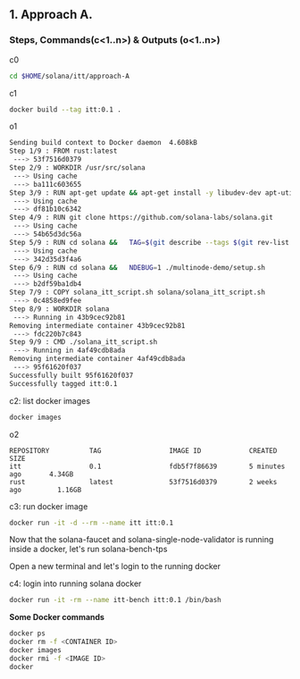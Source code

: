 ## **1. Approach A.**

### Steps, Commands(c<1..n>) & Outputs (o<1..n>)

c0
```bash
cd $HOME/solana/itt/approach-A
```

c1
```bash
docker build --tag itt:0.1 .
```
o1
```bash
Sending build context to Docker daemon  4.608kB
Step 1/9 : FROM rust:latest
 ---> 53f7516d0379
Step 2/9 : WORKDIR /usr/src/solana
 ---> Using cache
 ---> ba111c603655
Step 3/9 : RUN apt-get update && apt-get install -y libudev-dev apt-utils clang gcc make
 ---> Using cache
 ---> df81b10c6342
Step 4/9 : RUN git clone https://github.com/solana-labs/solana.git
 ---> Using cache
 ---> 54b65d3dc56a
Step 5/9 : RUN cd solana &&   TAG=$(git describe --tags $(git rev-list --tags --max-count=1)) &&   git checkout $TAG &&   cargo build --release
 ---> Using cache
 ---> 342d35d3f4a6
Step 6/9 : RUN cd solana &&   NDEBUG=1 ./multinode-demo/setup.sh
 ---> Using cache
 ---> b2df59ba1db4
Step 7/9 : COPY solana_itt_script.sh solana/solana_itt_script.sh
 ---> 0c4858ed9fee
Step 8/9 : WORKDIR solana
 ---> Running in 43b9cec92b81
Removing intermediate container 43b9cec92b81
 ---> fdc220b7c843
Step 9/9 : CMD ./solana_itt_script.sh
 ---> Running in 4af49cdb8ada
Removing intermediate container 4af49cdb8ada
 ---> 95f61620f037
Successfully built 95f61620f037
Successfully tagged itt:0.1
```

c2: list docker images
```bash
docker images
```
o2
```
REPOSITORY          TAG                 IMAGE ID            CREATED             SIZE
itt                 0.1                 fdb5f7f86639        5 minutes ago       4.34GB
rust                latest              53f7516d0379        2 weeks ago         1.16GB
```

c3: run docker image
```bash
docker run -it -d --rm --name itt itt:0.1
```

Now that the solana-faucet and solana-single-node-validator is running inside a docker, let's run solana-bench-tps

Open a new terminal and let's login to the running docker

c4: login into running solana docker
```bash
docker run -it -rm --name itt-bench itt:0.1 /bin/bash
```

**Some Docker commands**

```bash
docker ps
docker rm -f <CONTAINER ID>
docker images
docker rmi -f <IMAGE ID>
docker
```
